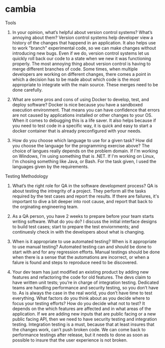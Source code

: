# cambia

Tools
1. In your opinion, what’s helpful about version control systems? What’s annoying about them?
  Version control systems help developer view a history of the changes that happend in an application. It also helps use to work "branch" experimental code, so we can make changes without introducing new bugs. Even if we do, version control systems let us quickly roll back our code to a state when we new it was functioning properly. 
  The most annoying thing about version control is having to merge different branches of code. Some times, when multiple developers are working on different changes, there comes a point in which a decision has to be made about which code is the most appropriate to integrate with the main source. These merges need to be done carefully.
  
2. What are some pros and cons of using Docker to develop, test, and deploy software?
  Docker is nice because you have a sandboxed execution environment. That means you can have confidence that errors are not caused by applications installed or other changes to your OS. When it comes to debugging this is a life saver. It also helps because if you need to test code in a specific way, it is quick and easy to start a docker container that is already preconfigured with your needs.
  
3. How do you choose which language to use for a given task? How did you choose the language for the programming exercise above?
  The choice of langues really depends on the problem domain. If I'm working on Windows, I'm using something that is .NET. If I'm working on Linux, I'm chosing something like Java, or Bash. For the task given, I used the languages given by the requirements. 


Testing Methodology
1. What’s the right role for QA in the software development process?
  QA is about testing the intregrity of a project. They perform all the tasks required by the test cases and report the results. If there are failures, it's important to dive a bit deeper into root cause, and report that back to the orginating engineering team.

2. As a QA person, you have 2 weeks to prepare before your team starts writing software. What do you do?
  I discuss the initial interface designs to build test cases; start to prepare the test enviornments; and continuesly check in with the developers about what is changing.
  
3. When is it appropriate to use automated testing? When is it appropriate to use manual testing?
  Automated testing can and should be done to start with and for any regression efforts. Manual testings should be done when there is a sense that the automations are incorrect, or when a falure is found and steps to reproduce need to be discovered. 
  
4. Your dev team has just modified an existing product by adding new features and refactoring the
code for old features. The devs claim to have written unit tests; you’re in charge of integration
testing. Dedicated teams are handling performance and security testing, so you don’t have to. As
is always the case in the real world, you don’t have time to test everything. What factors do you
think about as you decide where to focus your testing efforts? How do you decide what not to
test?
It depends on the which features are affected and in what areas of the application. If we are adding new inputs that are public facing or a new public facing API, then we need to have security testing and integration testing. Integration testing is a must, because that at least insures that the changes work, can't push broken code. We can come back to performance testings after release, but it needs to done as soon as possible to insure that the user experience is not broken. 
